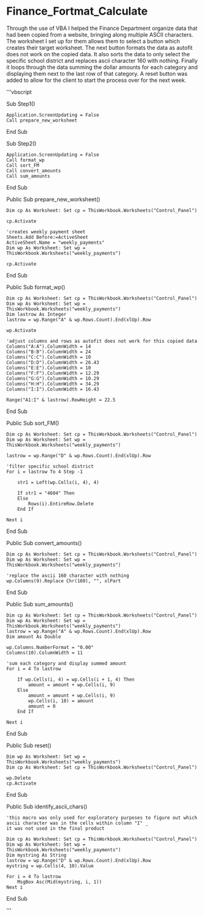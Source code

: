 # Finance_Fortmat_Calculate
Through the use of VBA I helped the Finance Department organize data that had been copied from a website, bringing along multiple ASCII characters.  The worksheet I set up for them allows them to select a button which creates their target worksheet.  The next button formats the data as autofit does not work on the copied data.  It also sorts the data to only select the specific school district and replaces ascii character 160 with nothing. Finally it loops through the data summing the dollar amounts for each category and displaying them next to the last row of that category.  A reset button was added to allow for the client to start the process over for the next week.

'''vbscript

Sub Step1()

    Application.ScreenUpdating = False
    Call prepare_new_worksheet

End Sub

Sub Step2()

    Application.ScreenUpdating = False
    Call format_wp
    Call sort_FM
    Call convert_amounts
    Call sum_amounts

End Sub

Public Sub prepare_new_worksheet()

    Dim cp As Worksheet: Set cp = ThisWorkbook.Worksheets("Control_Panel")

    cp.Activate
    
    'creates weekly payment sheet
    Sheets.Add Before:=ActiveSheet
    ActiveSheet.Name = "weekly_payments"
    Dim wp As Worksheet: Set wp = ThisWorkbook.Worksheets("weekly_payments")
    
    cp.Activate

End Sub


Public Sub format_wp()

    Dim cp As Worksheet: Set cp = ThisWorkbook.Worksheets("Control_Panel")
    Dim wp As Worksheet: Set wp = ThisWorkbook.Worksheets("weekly_payments")
    Dim lastrow As Integer
    lastrow = wp.Range("A" & wp.Rows.Count).End(xlUp).Row
    
    wp.Activate

    'adjust columns and rows as autofit does not work for this copied data
    Columns("A:A").ColumnWidth = 14
    Columns("B:B").ColumnWidth = 24
    Columns("C:C").ColumnWidth = 10
    Columns("D:D").ColumnWidth = 26.43
    Columns("E:E").ColumnWidth = 10
    Columns("F:F").ColumnWidth = 12.29
    Columns("G:G").ColumnWidth = 10.29
    Columns("H:H").ColumnWidth = 34.29
    Columns("I:I").ColumnWidth = 16.43
    
    Range("A1:I" & lastrow).RowHeight = 22.5
    
End Sub




Public Sub sort_FM()

    Dim cp As Worksheet: Set cp = ThisWorkbook.Worksheets("Control_Panel")
    Dim wp As Worksheet: Set wp = ThisWorkbook.Worksheets("weekly_payments")
    
    lastrow = wp.Range("D" & wp.Rows.Count).End(xlUp).Row
    
    'filter specific school district
    For i = lastrow To 4 Step -1
    
        str1 = Left(wp.Cells(i, 4), 4)
    
        If str1 = "4604" Then
        Else
            Rows(i).EntireRow.Delete
        End If
    
    Next i
    
    
End Sub


Public Sub convert_amounts()

    Dim cp As Worksheet: Set cp = ThisWorkbook.Worksheets("Control_Panel")
    Dim wp As Worksheet: Set wp = ThisWorkbook.Worksheets("weekly_payments")

    'replace the ascii 160 character with nothing
    wp.Columns(9).Replace Chr(160), "", xlPart

    
End Sub


Public Sub sum_amounts()

    Dim cp As Worksheet: Set cp = ThisWorkbook.Worksheets("Control_Panel")
    Dim wp As Worksheet: Set wp = ThisWorkbook.Worksheets("weekly_payments")
    lastrow = wp.Range("A" & wp.Rows.Count).End(xlUp).Row
    Dim amount As Double
    
    wp.Columns.NumberFormat = "0.00"
    Columns(10).ColumnWidth = 11

    'sum each category and display summed amount
    For i = 4 To lastrow
    
        If wp.Cells(i, 4) = wp.Cells(i + 1, 4) Then
            amount = amount + wp.Cells(i, 9)
        Else
            amount = amount + wp.Cells(i, 9)
            wp.Cells(i, 10) = amount
            amount = 0
        End If
    
    Next i

End Sub

Public Sub reset()

    Dim wp As Worksheet: Set wp = ThisWorkbook.Worksheets("weekly_payments")
    Dim cp As Worksheet: Set cp = ThisWorkbook.Worksheets("Control_Panel")
    
    wp.Delete
    cp.Activate
    
End Sub


Public Sub identify_ascii_chars()

    'this macro was only used for exploratory purposes to figure out which ascii character was in the cells within column "I" _
    it was not used in the final product
    
    Dim cp As Worksheet: Set cp = ThisWorkbook.Worksheets("Control_Panel")
    Dim wp As Worksheet: Set wp = ThisWorkbook.Worksheets("weekly_payments")
    Dim mystring As String
    lastrow = wp.Range("D" & wp.Rows.Count).End(xlUp).Row
    mystring = wp.Cells(4, 10).Value
    
    For i = 4 To lastrow
        MsgBox Asc(Mid(mystring, i, 1))
    Next i

End Sub


'''
